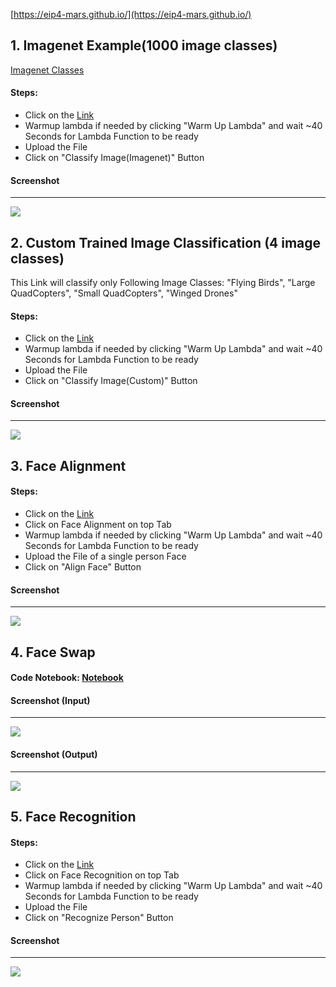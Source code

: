 [https://eip4-mars.github.io/](https://eip4-mars.github.io/)


## 1. Imagenet Example(1000 image classes)
[Imagenet Classes](https://github.com/eip4-mars/EIP4P2/blob/master/Session1/imagenet_classes.txt)
#### Steps:
- Click on the [Link](http://www.tsaimars.com.s3-website.ap-south-1.amazonaws.com/)
- Warmup lambda if needed by clicking "Warm Up Lambda" and wait ~40 Seconds for Lambda Function to be ready
- Upload the File
- Click on "Classify Image(Imagenet)" Button

#### Screenshot
---------
![](https://github.com/eip4-mars/EIP4P2/blob/master/Session3/resources/imagenet_out.jpg)

## 2. Custom Trained Image Classification (4 image classes)
This Link will classify only Following Image Classes: "Flying Birds", "Large QuadCopters", "Small QuadCopters", "Winged Drones"
#### Steps:
- Click on the [Link](http://www.tsaimars.com.s3-website.ap-south-1.amazonaws.com/)
- Warmup lambda if needed by clicking "Warm Up Lambda" and wait ~40 Seconds for Lambda Function to be ready
- Upload the File
- Click on "Classify Image(Custom)" Button

#### Screenshot
---------
![](https://github.com/eip4-mars/EIP4P2/blob/master/Session3/resources/custom_out.jpg)


## 3. Face Alignment
#### Steps:
- Click on the [Link](http://www.tsaimars.com.s3-website.ap-south-1.amazonaws.com/)
- Click on Face Alignment on top Tab
- Warmup lambda if needed by clicking "Warm Up Lambda" and wait ~40 Seconds for Lambda Function to be ready
- Upload the File of a single person Face
- Click on "Align Face" Button

#### Screenshot
---------
![](https://github.com/eip4-mars/EIP4P2/blob/master/Session3/resources/faceAlign.jpg)


## 4. Face Swap
#### Code Notebook: [Notebook](https://github.com/eip4-mars/EIP4P2/blob/master/Session3/FaceSwap.ipynb)

#### Screenshot (Input)
---------
![](https://github.com/eip4-mars/EIP4P2/blob/master/Session3/resources/faceswap_in.jpg)

#### Screenshot (Output)
---------
![](https://github.com/eip4-mars/EIP4P2/blob/master/Session3/resources/faceswap_out.jpg)


## 5. Face Recognition
#### Steps:
- Click on the [Link](http://www.tsaimars.com.s3-website.ap-south-1.amazonaws.com/)
- Click on Face Recognition on top Tab
- Warmup lambda if needed by clicking "Warm Up Lambda" and wait ~40 Seconds for Lambda Function to be ready
- Upload the File
- Click on "Recognize Person" Button

#### Screenshot
---------
![](https://github.com/eip4-mars/EIP4P2/blob/master/Session4/fr_ss.jpg)

